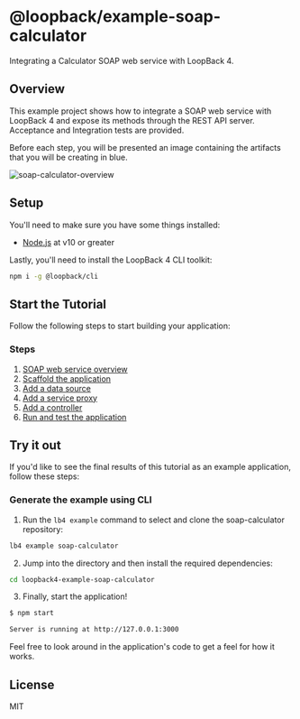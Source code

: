 # @loopback/example-soap-calculator

Integrating a Calculator SOAP web service with LoopBack 4.

## Overview

This example project shows how to integrate a SOAP web service with LoopBack 4
and expose its methods through the REST API server. Acceptance and Integration
tests are provided.

Before each step, you will be presented an image containing the artifacts that
you will be creating in blue.

![soap-calculator-overview](https://loopback.io/pages/en/lb4/imgs/loopback-example-soap-calculator_figure1.png)

## Setup

You'll need to make sure you have some things installed:

- [Node.js](https://nodejs.org/en/) at v10 or greater

Lastly, you'll need to install the LoopBack 4 CLI toolkit:

```sh
npm i -g @loopback/cli
```

## Start the Tutorial

Follow the following steps to start building your application:

### Steps

1. [SOAP web service overview](https://loopback.io/doc/en/lb4/soap-calculator-tutorial-web-service-overview.html)
2. [Scaffold the application](https://loopback.io/doc/en/lb4/soap-calculator-tutorial-scaffolding.html)
3. [Add a data source](https://loopback.io/doc/en/lb4/soap-calculator-tutorial-add-datasource.html)
4. [Add a service proxy](https://loopback.io/doc/en/lb4/soap-calculator-tutorial-add-service.html)
5. [Add a controller](https://loopback.io/doc/en/lb4/soap-calculator-tutorial-add-controller.html)
6. [Run and test the application](https://loopback.io/doc/en/lb4/soap-calculator-tutorial-run-and-test.html)

## Try it out

If you'd like to see the final results of this tutorial as an example
application, follow these steps:

### Generate the example using CLI

1. Run the `lb4 example` command to select and clone the soap-calculator
   repository:

```sh
lb4 example soap-calculator
```

2. Jump into the directory and then install the required dependencies:

```sh
cd loopback4-example-soap-calculator
```

3. Finally, start the application!

```sh
$ npm start

Server is running at http://127.0.0.1:3000
```

Feel free to look around in the application's code to get a feel for how it
works.

## License

MIT

